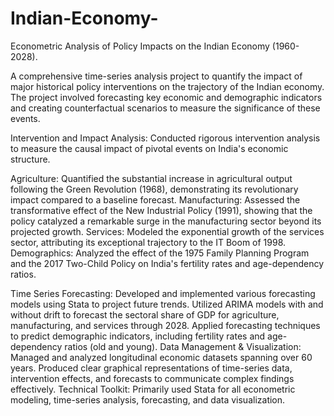 # Indian-Economy-
Econometric Analysis of Policy Impacts on the Indian Economy (1960-2028).

A comprehensive time-series analysis project to quantify the impact of major historical policy interventions on the trajectory of the Indian economy. The project involved forecasting key economic and demographic indicators and creating counterfactual scenarios to measure the 
significance of these events.

Intervention and Impact Analysis: Conducted rigorous intervention analysis to measure the causal impact of pivotal events on India's economic structure.

Agriculture: Quantified the substantial increase in agricultural output following the Green Revolution (1968), demonstrating its revolutionary impact compared to a baseline forecast. 
Manufacturing: Assessed the transformative effect of the New Industrial Policy (1991), showing that the policy catalyzed a remarkable surge in the manufacturing sector beyond its projected growth. 
Services: Modeled the exponential growth of the services sector, attributing its exceptional trajectory to the IT Boom of 1998. 
Demographics: Analyzed the effect of the 1975 Family Planning Program and the 2017 Two-Child Policy on India's fertility rates and age-dependency ratios.

Time Series Forecasting: Developed and implemented various forecasting models using Stata to project future trends.
Utilized ARIMA models with and without drift to forecast the sectoral share of GDP for agriculture, manufacturing, and services through 2028. 
Applied forecasting techniques to predict demographic indicators, including fertility rates and age-dependency ratios (old and young). 
Data Management & Visualization: Managed and analyzed longitudinal economic datasets spanning over 60 years. Produced clear graphical representations of time-series data, intervention effects, and forecasts to communicate complex findings effectively.
Technical Toolkit: Primarily used Stata for all econometric modeling, time-series analysis, forecasting, and data visualization.

